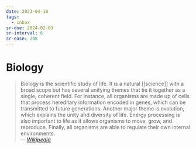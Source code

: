 ```yaml
---
date: 2023-04-18
tags:
  - inbox
sr-due: 2024-02-03
sr-interval: 6
sr-ease: 248
---
```

# Biology

> Biology is the scientific study of life. It is a natural [[science]] with a
> broad scope but has several unifying themes that tie it together as a single,
> coherent field. For instance, all organisms are made up of cells that process
> hereditary information encoded in genes, which can be transmitted to future
> generations. Another major theme is evolution, which explains the unity and
> diversity of life. Energy processing is also important to life as it allows
> organisms to move, grow, and reproduce. Finally, all organisms are able to
> regulate their own internal environments.\
> — <cite>[Wikipedia](https://en.wikipedia.org/wiki/Biology)</cite>
